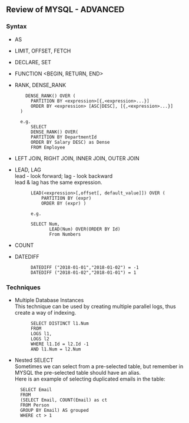 ## Review of MYSQL - ADVANCED

### Syntax

* AS  

* LIMIT, OFFSET, FETCH  

* DECLARE, SET  

* FUNCTION <BEGIN, RETURN, END>   

* RANK, DENSE_RANK    

          DENSE_RANK() OVER (
            PARTITION BY <expression>[{,<expression>...}]
            ORDER BY <expression> [ASC|DESC], [{,<expression>...}]
        ) 
        
        e.g. 
            SELECT 
            DENSE_RANK() OVER(
            PARTITION BY DepartmentId 
            ORDER BY Salary DESC) as Dense
            FROM Employee
      
     
* LEFT JOIN, RIGHT JOIN, INNER JOIN, OUTER JOIN  

* LEAD, LAG   
lead - look forward; lag - look backward  
lead & lag has the same expression.  

            LEAD(<expression>[,offset[, default_value]]) OVER (  
                PARTITION BY (expr)  
                ORDER BY (expr) )  

            e.g.  
            
            SELECT Num, 
                   LEAD(Num) OVER(ORDER BY Id)
                   From Numbers 


* COUNT 


* DATEDIFF 
            
            DATEDIFF ("2018-01-01","2018-01-02") = -1 
            DATEDIFF ("2018-01-02","2018-01-01") = 1


### Techniques

* Multiple Database Instances  
This technique can be used by creating multiple parallel logs, thus create a way of indexing.      
            
            SELECT DISTINCT l1.Num
            FROM 
            LOGS l1,
            LOGS l2
            WHERE l1.Id = l2.Id -1 
            AND l1.Num = l2.Num

* Nested SELECT   
Sometimes we can select from a pre-selected table, but remember in MYSQL the pre-selected table should have an alias.  
Here is an example of selecting duplicated emails in the table:  

        SELECT Email 
        FROM 
        (SELECT Email, COUNT(Email) as ct
        FROM Person
        GROUP BY Email) AS grouped
        WHERE ct > 1




